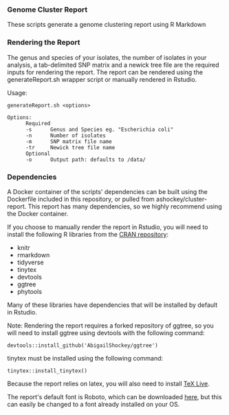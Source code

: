 ### Genome Cluster Report

These scripts generate a genome clustering report using R Markdown

### Rendering the Report

The genus and species of your isolates, the number of isolates in your analysis, a tab-delimited SNP matrix and a newick tree file are the required inputs for rendering the report. The report can be rendered using the generateReport.sh wrapper script or manually rendered in Rstudio.

Usage:

```
generateReport.sh <options>

Options:
      Required
      -s      Genus and Species eg. "Escherichia coli"
      -n      Number of isolates
      -m      SNP matrix file name
      -tr     Newick tree file name
      Optional
      -o      Output path: defaults to /data/

```

### Dependencies

A Docker container of the scripts' dependencies can be built using the Dockerfile included in this repository, or pulled from ashockey/cluster-report. This report has many dependencies, so we highly recommend using the Docker container. 

If you choose to manually render the report in Rstudio, you will need to install the following R libraries from the [CRAN repository](https://cran.r-project.org/):

* knitr
* rmarkdown
* tidyverse
* tinytex
* devtools
* ggtree
* phytools

Many of these libraries have dependencies that will be installed by default in Rstudio. 

Note: Rendering the report requires a forked repository of ggtree, so you will need to install ggtree using devtools with the following command:

```
devtools::install_github('AbigailShockey/ggtree')
```

tinytex must be installed using the following command:

```
tinytex::install_tinytex()
```

Because the report relies on latex, you will also need to install [TeX Live](https://www.tug.org/texlive/).

The report's default font is Roboto, which can be downloaded [here](https://www.fontsquirrel.com/fonts/roboto), but this can easily be changed to a font already installed on your OS.

